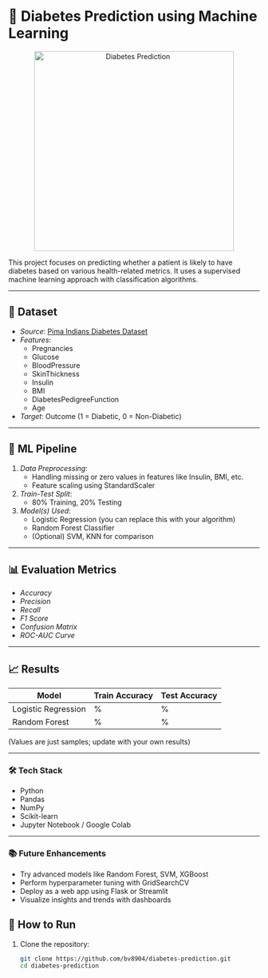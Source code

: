 # 🧪 Diabetes Prediction using Machine Learning

<p align="center">
  <img src="https://i.makeagif.com/media/9-03-2015/vOhDPv.gif" alt="Diabetes Prediction" width="400"/>
</p>

This project focuses on predicting whether a patient is likely to have diabetes based on various health-related metrics. It uses a supervised machine learning approach with classification algorithms.

---

## 📂 Dataset

- *Source*: [Pima Indians Diabetes Dataset](https://www.kaggle.com/datasets/uciml/pima-indians-diabetes-database)
- *Features*:
  - Pregnancies
  - Glucose
  - BloodPressure
  - SkinThickness
  - Insulin
  - BMI
  - DiabetesPedigreeFunction
  - Age
- *Target*: Outcome (1 = Diabetic, 0 = Non-Diabetic)

---

## 🧠 ML Pipeline

1. *Data Preprocessing*:
   - Handling missing or zero values in features like Insulin, BMI, etc.
   - Feature scaling using StandardScaler
2. *Train-Test Split*:
   - 80% Training, 20% Testing
3. *Model(s) Used*:
   - Logistic Regression (you can replace this with your algorithm)
   - Random Forest Classifier
   - (Optional) SVM, KNN for comparison

---

## 📊 Evaluation Metrics

- *Accuracy*
- *Precision*
- *Recall*
- *F1 Score*
- *Confusion Matrix*
- *ROC-AUC Curve*

---

## 📈 Results

| Model               |Train Accuracy|Test Accuracy|
|---------------------|--------------|-------------|
| Logistic Regression | %            | %           |
| Random Forest       | %            | %           |

(Values are just samples; update with your own results)

---

### 🛠 Tech Stack

- Python  
- Pandas  
- NumPy  
- Scikit-learn  
- Jupyter Notebook / Google Colab  

---

### 📚 Future Enhancements

- Try advanced models like Random Forest, SVM, XGBoost  
- Perform hyperparameter tuning with GridSearchCV  
- Deploy as a web app using Flask or Streamlit  
- Visualize insights and trends with dashboards  

## 🧪 How to Run

1. Clone the repository:
   ```bash
   git clone https://github.com/bv8904/diabetes-prediction.git
   cd diabetes-prediction
